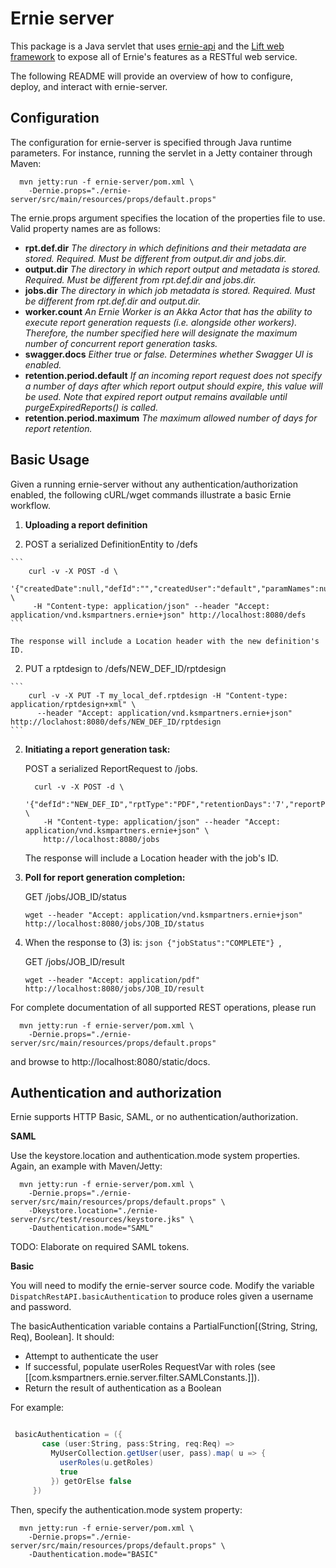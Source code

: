 Ernie server
=================================
This package is a Java servlet that uses [ernie-api](../ernie-api) and the [Lift web framework](http://liftweb.net/) to expose all of Ernie's features as a RESTful web service.

The following README will provide an overview of how to configure, deploy, and interact with ernie-server.

Configuration
------------------------
The configuration for ernie-server is specified through Java runtime parameters. For instance, running the servlet in a Jetty container through Maven:

```
  mvn jetty:run -f ernie-server/pom.xml \
    -Dernie.props="./ernie-server/src/main/resources/props/default.props"
```

The ernie.props argument specifies the location of the properties file to use. Valid property names are as follows:

- __rpt.def.dir__
  _The directory in which definitions and their metadata are stored. Required. Must be different from output.dir and jobs.dir._
- __output.dir__
  _The directory in which report output and metadata is stored. Required. Must be different from rpt.def.dir and jobs.dir._
- __jobs.dir__
  _The directory in which job metadata is stored. Required. Must be different from rpt.def.dir and output.dir._
- __worker.count__
  _An Ernie Worker is an Akka Actor that has the ability to execute report generation requests (i.e. alongside other workers). Therefore, the number specified here will designate the maximum number of concurrent report generation tasks._
- __swagger.docs__
  _Either true or false. Determines whether Swagger UI is enabled._
- __retention.period.default__
  _If an incoming report request does not specify a number of days after which report output should expire, this value will be used. Note that expired report output remains available until purgeExpiredReports() is called._
- __retention.period.maximum__
  _The maximum allowed number of days for report retention._

Basic Usage
--------------------
Given a running ernie-server without any authentication/authorization enabled, the following cURL/wget commands illustrate a basic Ernie workflow.

1. __Uploading a report definition__

  1. POST a serialized DefinitionEntity to /defs
  
    ``` 
        curl -v -X POST -d \
         '{"createdDate":null,"defId":"","createdUser":"default","paramNames":null,"params":null,"defDescription":"test","unsupportedReportTypes":null}' \
         -H "Content-type: application/json" --header "Accept: application/vnd.ksmpartners.ernie+json" http://localhost:8080/defs 
    ```

    The response will include a Location header with the new definition's ID.
    
  2. PUT a rptdesign to /defs/NEW_DEF_ID/rptdesign 
  
    ``` 
        curl -v -X PUT -T my_local_def.rptdesign -H "Content-type: application/rptdesign+xml" \
          --header "Accept: application/vnd.ksmpartners.ernie+json" http://loclahost:8080/defs/NEW_DEF_ID/rptdesign 
    ```

2. __Initiating a report generation task:__

    POST a serialized ReportRequest to /jobs.
    
    ``` 
      curl -v -X POST -d \
        '{"defId":"NEW_DEF_ID","rptType":"PDF","retentionDays":'7',"reportParameters":null}' \
        -H "Content-type: application/json" --header "Accept: application/vnd.ksmpartners.ernie+json" \
        http://localhost:8080/jobs 
    ```
        
    The response will include a Location header with the job's ID.
    
3. __Poll for report generation completion:__ 

    GET /jobs/JOB_ID/status
    
    ``` wget --header "Accept: application/vnd.ksmpartners.ernie+json" http://localhost:8080/jobs/JOB_ID/status ```
    
4. When the response to (3) is: ```json {"jobStatus":"COMPLETE"} ```, 

    GET /jobs/JOB_ID/result
    
    ``` wget --header "Accept: application/pdf" http://localhost:8080/jobs/JOB_ID/result ```
  

For complete documentation of all supported REST operations, please run

```
  mvn jetty:run -f ernie-server/pom.xml \
    -Dernie.props="./ernie-server/src/main/resources/props/default.props"
```

and browse to http://localhost:8080/static/docs.






Authentication and authorization
--------------------------
Ernie supports HTTP Basic, SAML, or no authentication/authorization. 

__SAML__

Use the keystore.location and authentication.mode system properties. Again, an example with Maven/Jetty:

```
  mvn jetty:run -f ernie-server/pom.xml \
    -Dernie.props="./ernie-server/src/main/resources/props/default.props" \
    -Dkeystore.location="./ernie-server/src/test/resources/keystore.jks" \
    -Dauthentication.mode="SAML"
```

TODO: Elaborate on required SAML tokens.

__Basic__

You will need to modify the ernie-server source code. Modify the variable ``` DispatchRestAPI.basicAuthentication ``` to produce roles given a username and password.

The basicAuthentication variable contains a PartialFunction[(String, String, Req), Boolean]. It should:

- Attempt to authenticate the user
- If successful, populate userRoles RequestVar with roles (see [[com.ksmpartners.ernie.server.filter.SAMLConstants.]]).
- Return the result of authentication as a Boolean

For example:

```scala

 basicAuthentication = ({
       case (user:String, pass:String, req:Req) =>
         MyUserCollection.getUser(user, pass).map( u => {
           userRoles(u.getRoles)
           true
         }) getOrElse false
     })

```

Then, specify the authentication.mode system property:

```
  mvn jetty:run -f ernie-server/pom.xml \
    -Dernie.props="./ernie-server/src/main/resources/props/default.props" \
    -Dauthentication.mode="BASIC"
```





